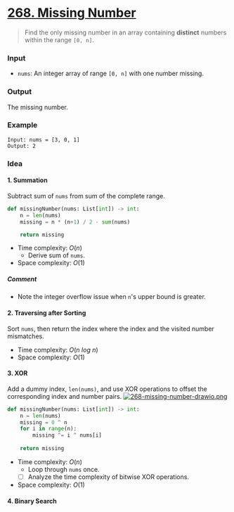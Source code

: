 # [268. Missing Number](https://leetcode.com/problems/missing-number/)
> Find the only missing number in an array containing **distinct** numbers within the range `[0, n]`.
### Input
* `nums`: An integer array of range `[0, n]` with one number missing.
### Output
The missing number.
### Example
```
Input: nums = [3, 0, 1]
Output: 2
```
### Idea
#### 1. Summation
Subtract sum of `nums` from sum of the complete range.
```python
def missingNumber(nums: List[int]) -> int:
    n = len(nums)
    missing = n * (n+1) / 2 - sum(nums)

    return missing
```
* Time complexity: $O(n)$
	* Derive sum of `nums`.
* Space complexity: $O(1)$
##### Comment
* Note the integer overflow issue when `n`'s upper bound is greater.
#### 2. Traversing after Sorting
Sort `nums`, then return the index where the index and the visited number mismatches.
* Time complexity: $O(n\ log\ n)$
* Space complexity: $O(1)$
#### 3. XOR
Add a dummy index, `len(nums)`, and use XOR operations to offset the corresponding index and  number pairs.
[![268-missing-number-drawio.png](https://i.postimg.cc/43MKDSg6/268-missing-number-drawio.png)](https://postimg.cc/VSqLM45v)
```python
def missingNumber(nums: List[int]) -> int:
    n = len(nums)
    missing = 0 ^ n
    for i in range(n):
        missing ^= i ^ nums[i]
    
    return missing
```
* Time complexity: $O(n)$
	* Loop through `nums` once.
	* [ ] Analyze the time complexity of bitwise XOR operations.
* Space complexity: $O(1)$
#### 4. Binary Search